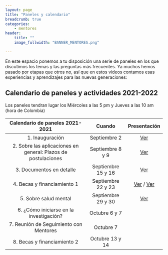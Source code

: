 ```yaml
---
layout: page
title: "Paneles y calendario"
breadcrumb: true
categories:
    - mentores
header:
    title: ""
    image_fullwidth: "BANNER_MENTORES.png"

---
```


En este espacio ponemos a tu disposición una serie de paneles en los que discutimos los temas y las
preguntas más frecuentes. Ya muchos hemos pasado por etapas que otros no, así que en estos videos
contamos esas experiencias y aprendizajes para las nuevas generaciones:

## Calendario de paneles y actividades 2021-2022

Los paneles tendran lugar los Miércoles a las 5 pm y Jueves a las 10 am (hora de Colombia)


|      Calendario de paneles 2021-2021    |   Cuando    |  Presentación  |
|:---------------------------------------:|:-----------:|:--------------:|
| 1. Inauguración            |  Septiembre 2  |   [Ver](https://recastronomia.github.io/docs/Inauguracion_Mentores_2021.pdf)  |
| 2. Sobre las aplicaciones en general: Plazos de postulaciones    | Septiembre 8 y 9 |     [Ver](https://recastronomia.github.io/docs/Aplicando_a_posgrados_en_astronomia.pdf)
| 3. Documentos en detalle                     | Septiembre 15 y 16 |   [Ver](https://youtu.be/2zf776foQio)
| 4. Becas y financiamiento 1               | Septiembre 22 y 23 |  [Ver](https://youtu.be/LZtKU01235g) / [Ver](https://youtu.be/3z1ngQ8afzo)
| 5. Sobre salud mental                | Septiembre 29 y 30 |   [Ver](https://youtu.be/Imu_H2cKQMA)
| 6. ¿Cómo iniciarse en la investigación?     | Octubre 6 y 7     |
| 7. Reunión de Seguimiento con Mentores  | Octubre 7    |
| 8.  Becas y financiamiento 2               | Octubre 13 y 14   |